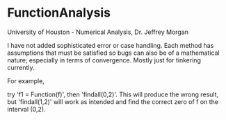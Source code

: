 # FunctionAnalysis 
University of Houston - Numerical Analysis, Dr. Jeffrey Morgan


I have not added sophisticated error or case handling. Each method has assumptions that must be satisfied so bugs can also be of a mathematical nature; especially in terms of convergence. Mostly just for tinkering currently.


For example, 

try 'f1 = Function(f)', then 'findall(0,2)'. This will produce the wrong result, but 'findall(1,2)' will work as intended and find the correct zero of f on the interval (0,2). 
